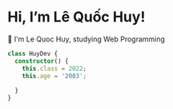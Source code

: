 # Hi, I’m Lê Quốc Huy! 
👨 I'm Le Quoc Huy, studying Web Programming

```typescript
class HuyDev {
  constructor() {
    this.class = 2022;
    this.age = '2003';
   
  }
}
```
